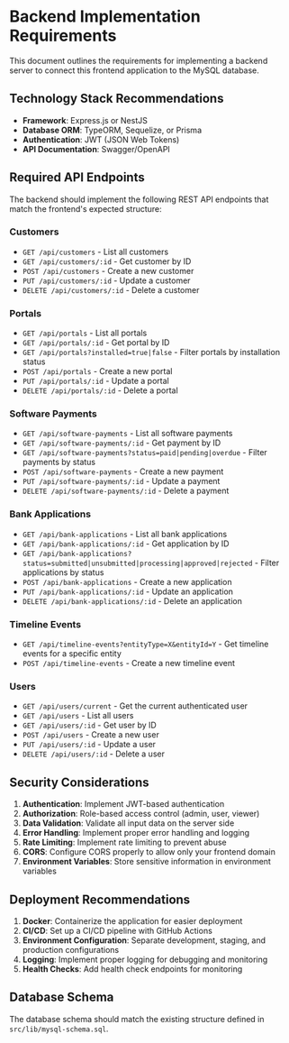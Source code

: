 
# Backend Implementation Requirements

This document outlines the requirements for implementing a backend server to connect this frontend application to the MySQL database.

## Technology Stack Recommendations

- **Framework**: Express.js or NestJS
- **Database ORM**: TypeORM, Sequelize, or Prisma
- **Authentication**: JWT (JSON Web Tokens)
- **API Documentation**: Swagger/OpenAPI

## Required API Endpoints

The backend should implement the following REST API endpoints that match the frontend's expected structure:

### Customers
- `GET /api/customers` - List all customers
- `GET /api/customers/:id` - Get customer by ID
- `POST /api/customers` - Create a new customer
- `PUT /api/customers/:id` - Update a customer
- `DELETE /api/customers/:id` - Delete a customer

### Portals
- `GET /api/portals` - List all portals
- `GET /api/portals/:id` - Get portal by ID
- `GET /api/portals?installed=true|false` - Filter portals by installation status
- `POST /api/portals` - Create a new portal
- `PUT /api/portals/:id` - Update a portal
- `DELETE /api/portals/:id` - Delete a portal

### Software Payments
- `GET /api/software-payments` - List all software payments
- `GET /api/software-payments/:id` - Get payment by ID
- `GET /api/software-payments?status=paid|pending|overdue` - Filter payments by status
- `POST /api/software-payments` - Create a new payment
- `PUT /api/software-payments/:id` - Update a payment
- `DELETE /api/software-payments/:id` - Delete a payment

### Bank Applications
- `GET /api/bank-applications` - List all bank applications
- `GET /api/bank-applications/:id` - Get application by ID
- `GET /api/bank-applications?status=submitted|unsubmitted|processing|approved|rejected` - Filter applications by status
- `POST /api/bank-applications` - Create a new application
- `PUT /api/bank-applications/:id` - Update an application
- `DELETE /api/bank-applications/:id` - Delete an application

### Timeline Events
- `GET /api/timeline-events?entityType=X&entityId=Y` - Get timeline events for a specific entity
- `POST /api/timeline-events` - Create a new timeline event

### Users
- `GET /api/users/current` - Get the current authenticated user
- `GET /api/users` - List all users
- `GET /api/users/:id` - Get user by ID
- `POST /api/users` - Create a new user
- `PUT /api/users/:id` - Update a user
- `DELETE /api/users/:id` - Delete a user

## Security Considerations

1. **Authentication**: Implement JWT-based authentication
2. **Authorization**: Role-based access control (admin, user, viewer)
3. **Data Validation**: Validate all input data on the server side
4. **Error Handling**: Implement proper error handling and logging
5. **Rate Limiting**: Implement rate limiting to prevent abuse
6. **CORS**: Configure CORS properly to allow only your frontend domain
7. **Environment Variables**: Store sensitive information in environment variables

## Deployment Recommendations

1. **Docker**: Containerize the application for easier deployment
2. **CI/CD**: Set up a CI/CD pipeline with GitHub Actions
3. **Environment Configuration**: Separate development, staging, and production configurations
4. **Logging**: Implement proper logging for debugging and monitoring
5. **Health Checks**: Add health check endpoints for monitoring

## Database Schema

The database schema should match the existing structure defined in `src/lib/mysql-schema.sql`.

